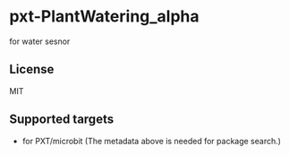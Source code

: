 # pxt-PlantWatering_alpha

for water sesnor

## License

MIT

## Supported targets

* for PXT/microbit
(The metadata above is needed for package search.)
